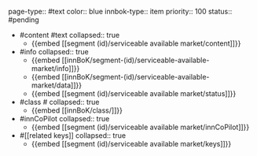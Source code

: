 page-type:: #text
color:: blue
innbok-type:: item
priority:: 100
status:: #pending

- #content #text
  collapsed:: true
	- {{embed [[segment (id)/serviceable available market/content]]}}
- #info
  collapsed:: true
	- {{embed [[innBoK/segment-(id)/serviceable-available-market/info]]}}
	- {{embed [[innBoK/segment-(id)/serviceable-available-market/data]]}}
	- {{embed [[segment (id)/serviceable available market/status]]}}
- #class #
  collapsed:: true
	- {{embed [[innBoK/class/]]}}
- #innCoPilot
  collapsed:: true
	- {{embed [[segment (id)/serviceable available market/innCoPilot]]}}
- #[[related keys]]
  collapsed:: true
	- {{embed [[segment (id)/serviceable available market/keys]]}}


